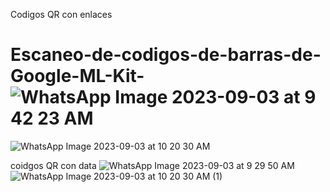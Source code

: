Codigos QR con enlaces

# Escaneo-de-codigos-de-barras-de-Google-ML-Kit-![WhatsApp Image 2023-09-03 at 9 42 23 AM](https://github.com/AndersonDavidJaime/Escaneo-de-codigos-de-barras-de-Google-ML-Kit-/assets/124792573/4b6f8fa0-f93a-4906-b4da-96e7f2214110)
![WhatsApp Image 2023-09-03 at 10 20 30 AM](https://github.com/AndersonDavidJaime/Escaneo-de-codigos-de-barras-de-Google-ML-Kit-/assets/124792573/d40fac97-3292-44ac-8498-576ece5dbb82)

coidgos QR con data
![WhatsApp Image 2023-09-03 at 9 29 50 AM](https://github.com/AndersonDavidJaime/Escaneo-de-codigos-de-barras-de-Google-ML-Kit-/assets/124792573/498f3629-45e9-4f08-a7d1-29567d0219f5)
![WhatsApp Image 2023-09-03 at 10 20 30 AM (1)](https://github.com/AndersonDavidJaime/Escaneo-de-codigos-de-barras-de-Google-ML-Kit-/assets/124792573/30feb93f-6526-4d3d-bd59-45fbd96cf251)
